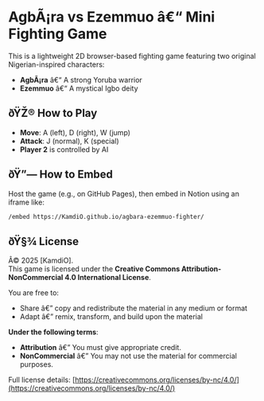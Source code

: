 # AgbÃ¡ra vs Ezemmuo â€“ Mini Fighting Game

This is a lightweight 2D browser-based fighting game featuring two original Nigerian-inspired characters:
- **AgbÃ¡ra** â€“ A strong Yoruba warrior
- **Ezemmuo** â€“ A mystical Igbo deity

## ðŸŽ® How to Play
- **Move**: A (left), D (right), W (jump)
- **Attack**: J (normal), K (special)
- **Player 2** is controlled by AI

## ðŸ”— How to Embed
Host the game (e.g., on GitHub Pages), then embed in Notion using an iframe like:

```html
/embed https://KamdiO.github.io/agbara-ezemmuo-fighter/
```

## ðŸ§¾ License

Â© 2025 [KamdiO].  
This game is licensed under the **Creative Commons Attribution-NonCommercial 4.0 International License**.

You are free to:
- Share â€” copy and redistribute the material in any medium or format
- Adapt â€” remix, transform, and build upon the material

**Under the following terms**:
- **Attribution** â€” You must give appropriate credit.
- **NonCommercial** â€” You may not use the material for commercial purposes.

Full license details: [https://creativecommons.org/licenses/by-nc/4.0/](https://creativecommons.org/licenses/by-nc/4.0/)
